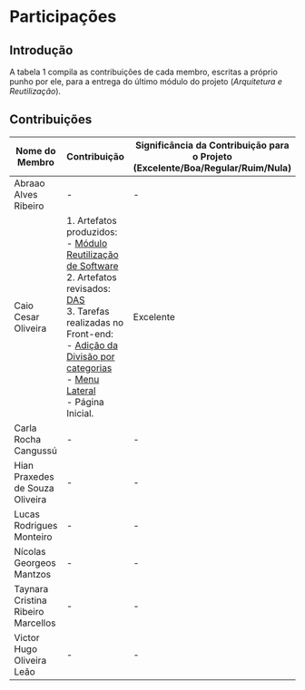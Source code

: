# Participações

## Introdução

A tabela 1 compila as contribuições de cada membro, escritas a próprio punho por ele, para a entrega do último módulo do projeto (*Arquitetura e Reutilização*).

## Contribuições

|           Nome do Membro           | Contribuição                                                                                                                                                                                                                                                                                                                                                                                                                                                                                                                                                                                                    | Significância da Contribuição para o Projeto (Excelente/Boa/Regular/Ruim/Nula) |
| ---------------------------------- |-----------------------------------------------------------------------------------------------------------------------------------------------------------------------------------------------------------------------------------------------------------------------------------------------------------------------------------------------------------------------------------------------------------------------------------------------------------------------------------------------------------------------------------------------------------------------------------------------------------------|--------------------------------------------------------------------------------|
| Abraao Alves Ribeiro               | -                                                                                                                                                                                                                                                                                                                                                                                                                                                                                                                                                                                                               | -                                                                              |
| Caio Cesar Oliveira                | 1. Artefatos produzidos:<br>- [Módulo Reutilização de Software](https://github.com/UnBArqDsw2022-2/2022.2_G5_SoftSteakHouse/commit/6e871bd219e0dc9f8ad037ade6a9d482bdfd8328)<br>2. Artefatos revisados:<br>[DAS](https://github.com/UnBArqDsw2022-2/2022.2_G5_SoftSteakHouse/commit/0227a3ba6fbf9220e5bea4f9934bf819e03fe832)<br>3. Tarefas realizadas no Front-end:<br>- [Adição da Divisão por categorias](https://github.com/UnBArqDsw2022-2/2022.2_G5_SoftSteakHouse_Frontend/pull/9)<br>- [Menu Lateral](https://github.com/UnBArqDsw2022-2/2022.2_G5_SoftSteakHouse_Frontend/pull/6)<br>- Página Inicial. | Excelente                                                                      |
| Carla Rocha Cangussú               | -                                                                                                                                                                                                                                                                                                                                                                                                                                                                                                                                                                                                               | -                                                                              |
| Hian Praxedes de Souza Oliveira    | -                                                                                                                                                                                                                                                                                                                                                                                                                                                                                                                                                                                                               | -                                                                              |
| Lucas Rodrigues Monteiro           | -                                                                                                                                                                                                                                                                                                                                                                                                                                                                                                                                                                                                               | -                                                                              |
| Nícolas Georgeos Mantzos           | -                                                                                                                                                                                                                                                                                                                                                                                                                                                                                                                                                                                                               | -                                                                              |
| Taynara Cristina Ribeiro Marcellos | -                                                                                                                                                                                                                                                                                                                                                                                                                                                                                                                                                                                                               | -                                                                              |
| Victor Hugo Oliveira Leão          | -                                                                                                                                                                                                                                                                                                                                                                                                                                                                                                                                                                                                               | -                                                                              |


